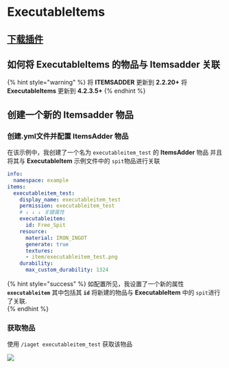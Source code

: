 # ExecutableItems

## [下载插件](https://www.spigotmc.org/resources/custom-items-free-executable-items-1-12-1-17.77578/)

## 如何将 ExecutableItems 的物品与 Itemsadder 关联

{% hint style="warning" %}
将 **ITEMSADDER** 更新到 **2.2.20+**
将 **ExecutableItems** 更新到 **4.2.3.5+**
{% endhint %}

## 创建一个新的 Itemsadder 物品

### 创建.yml文件并配置 ItemsAdder 物品

在该示例中，我创建了一个名为 `executableitem_test` 的 **ItemsAdder** 物品 并且将其与 **ExecutableItem** 示例文件中的 `spit`物品进行关联


```yaml
info:
  namespace: example
items:
  executableitem_test:
    display_name: executableitem_test
    permission: executableitem_test
    # ↓ ↓ ↓ 关键属性
    executableitem:
      id: Free_Spit
    resource:
      material: IRON_INGOT
      generate: true
      textures:
      - item/executableitem_test.png
    durability:
      max_custom_durability: 1324
```

{% hint style="success" %}
如配置所见，我设置了一个新的属性 **`executableitem`** 其中包括其 **`id`** 将新建的物品与 **ExecutableItem** 中的 `spit`进行了关联.\
{% endhint %}

### 获取物品

使用 `/iaget executableitem_test` 获取该物品

![](<../../.gitbook/assets/immagine (152).png>)
